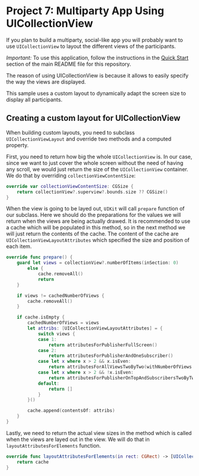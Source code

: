 # Project 7: Multiparty App Using UICollectionView

If you plan to build a multiparty, social-like app you will probably want to use `UICollectionView` to layout the different views of the participants.

*Important:* To use this application, follow the instructions in the
[Quick Start](../README.md#quick-start) section of the main README file
for this repository.

The reason of using UICollectionView is because it allows to easily specify the way the views are displayed.

This sample uses a custom layout to dynamically adapt the screen size to display all participants.

## Creating a custom layout for UICollectionView

When building custom layouts, you need to subclass `UICollectionViewLayout` and override two methods and a computed property.

First, you need to return how big the whole `UICollectionView` is. In our case, since we want to just cover the whole screen without the need of having any scroll, we would just return the size of the `UICollectionView` container. We do that by overriding `collectionViewContentSize`:

```swift
override var collectionViewContentSize: CGSize {
    return collectionView?.superview?.bounds.size ?? CGSize()
}
```

When the view is going to be layed out, `UIKit` will call `prepare` function of our subclass. Here we should do the preparations for the values we will return when the views are being actually drawed. It is recommended to use a cache which will be populated in this method, so in the next method we will just return the contents of the cache. The content of the cache are `UICollectionViewLayoutAttributes` which specified the size and position of each item.

```swift
override func prepare() {
    guard let views = collectionView?.numberOfItems(inSection: 0)
        else {
            cache.removeAll()
            return
    }

    if views != cachedNumberOfViews {
        cache.removeAll()
    }

    if cache.isEmpty {
        cachedNumberOfViews = views
        let attribs: [UICollectionViewLayoutAttributes] = {
            switch views {
            case 1:
                return attributesForPublisherFullScreen()
            case 2:
                return attributesForPublisherAndOneSubscriber()
            case let x where x > 2 && x.isEven:
                return attributesForAllViewsTwoByTwo(withNumberOfViews: x)
            case let x where x > 2 && !x.isEven:
                return attributesForPublisherOnTopAndSubscribersTwoByTwo(withNumberOfViews: x)
            default:
                return []
            }
        }()

        cache.append(contentsOf: attribs)
    }
}
```

Lastly, we need to return the actual view sizes in the method which is called when the views are layed out in the view. We will do that in `layoutAttributesForElements`
function.

```swift
override func layoutAttributesForElements(in rect: CGRect) -> [UICollectionViewLayoutAttributes]? {
    return cache
}
```
